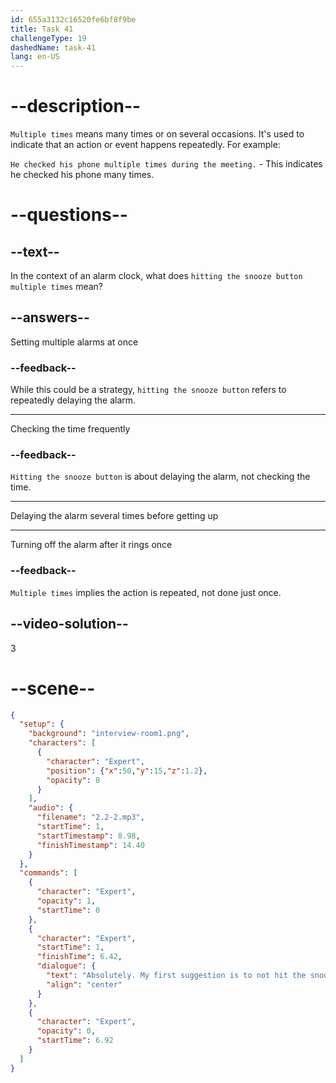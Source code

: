 ```yaml
---
id: 655a3132c16520fe6bf8f9be
title: Task 41
challengeType: 19
dashedName: task-41
lang: en-US
---
```


<!-- (Audio) Expert: Absolutely. My first suggestion is to not hit the snooze button multiple times. -->

# --description--

`Multiple times` means many times or on several occasions. It's used to indicate that an action or event happens repeatedly. For example:

`He checked his phone multiple times during the meeting.` - This indicates he checked his phone many times.

# --questions--

## --text--

In the context of an alarm clock, what does `hitting the snooze button multiple times` mean?

## --answers--

Setting multiple alarms at once

### --feedback--

While this could be a strategy, `hitting the snooze button` refers to repeatedly delaying the alarm.

---

Checking the time frequently

### --feedback--

`Hitting the snooze button` is about delaying the alarm, not checking the time.

---

Delaying the alarm several times before getting up

---


Turning off the alarm after it rings once

### --feedback--

`Multiple times` implies the action is repeated, not done just once.

## --video-solution--

3

# --scene--

```json
{
  "setup": {
    "background": "interview-room1.png",
    "characters": [
      {
        "character": "Expert",
        "position": {"x":50,"y":15,"z":1.2},
        "opacity": 0
      }
    ],
    "audio": {
      "filename": "2.2-2.mp3",
      "startTime": 1,
      "startTimestamp": 8.98,
      "finishTimestamp": 14.40
    }
  },
  "commands": [
    {
      "character": "Expert",
      "opacity": 1,
      "startTime": 0
    },
    {
      "character": "Expert",
      "startTime": 1,
      "finishTime": 6.42,
      "dialogue": {
        "text": "Absolutely. My first suggestion is to not hit the snooze button multiple times.",
        "align": "center"
      }
    },
    {
      "character": "Expert",
      "opacity": 0,
      "startTime": 6.92
    }
  ]
}
```

